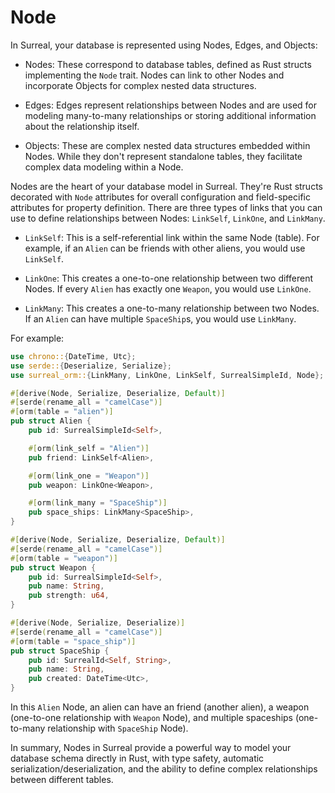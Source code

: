 # Node

In Surreal, your database is represented using Nodes, Edges, and Objects:

- Nodes: These correspond to database tables, defined as Rust structs
  implementing the `Node` trait. Nodes can link to other Nodes and incorporate
  Objects for complex nested data structures.

- Edges: Edges represent relationships between Nodes and are used for modeling
  many-to-many relationships or storing additional information about the
  relationship itself.

- Objects: These are complex nested data structures embedded within Nodes. While
  they don't represent standalone tables, they facilitate complex data modeling
  within a Node.

Nodes are the heart of your database model in Surreal. They're Rust structs
decorated with `Node` attributes for overall configuration and field-specific
attributes for property definition. There are three types of links that you can
use to define relationships between Nodes: `LinkSelf`, `LinkOne`, and
`LinkMany`.

- `LinkSelf`: This is a self-referential link within the same Node (table). For
  example, if an `Alien` can be friends with other aliens, you would use
  `LinkSelf`.

- `LinkOne`: This creates a one-to-one relationship between two different Nodes.
  If every `Alien` has exactly one `Weapon`, you would use `LinkOne`.

- `LinkMany`: This creates a one-to-many relationship between two Nodes. If an
  `Alien` can have multiple `SpaceShip`s, you would use `LinkMany`.

For example:

```rust
use chrono::{DateTime, Utc};
use serde::{Deserialize, Serialize};
use surreal_orm::{LinkMany, LinkOne, LinkSelf, SurrealSimpleId, Node};

#[derive(Node, Serialize, Deserialize, Default)]
#[serde(rename_all = "camelCase")]
#[orm(table = "alien")]
pub struct Alien {
    pub id: SurrealSimpleId<Self>,

    #[orm(link_self = "Alien")]
    pub friend: LinkSelf<Alien>,

    #[orm(link_one = "Weapon")]
    pub weapon: LinkOne<Weapon>,

    #[orm(link_many = "SpaceShip")]
    pub space_ships: LinkMany<SpaceShip>,
}

#[derive(Node, Serialize, Deserialize, Default)]
#[serde(rename_all = "camelCase")]
#[orm(table = "weapon")]
pub struct Weapon {
    pub id: SurrealSimpleId<Self>,
    pub name: String,
    pub strength: u64,
}

#[derive(Node, Serialize, Deserialize)]
#[serde(rename_all = "camelCase")]
#[orm(table = "space_ship")]
pub struct SpaceShip {
    pub id: SurrealId<Self, String>,
    pub name: String,
    pub created: DateTime<Utc>,
}
```

In this `Alien` Node, an alien can have an friend (another alien), a weapon
(one-to-one relationship with `Weapon` Node), and multiple spaceships
(one-to-many relationship with `SpaceShip` Node).

In summary, Nodes in Surreal provide a powerful way to model your database
schema directly in Rust, with type safety, automatic
serialization/deserialization, and the ability to define complex relationships
between different tables.

